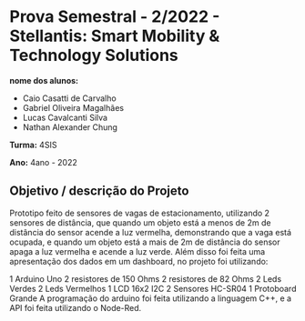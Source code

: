 # Prova Semestral - 2/2022 - Stellantis: Smart Mobility & Technology Solutions

**nome dos alunos:** 
- Caio Casatti de Carvalho
- Gabriel Oliveira Magalhães
- Lucas Cavalcanti Silva
- Nathan Alexander Chung

**Turma:** 4SIS

**Ano:** 4ano - 2022

## Objetivo / descrição do Projeto

Prototipo feito de sensores de vagas de estacionamento, utilizando 2 sensores de distância, que quando um objeto está a menos de 2m de distância do sensor acende a luz vermelha, demonstrando que a vaga está ocupada, e quando um objeto está a mais de 2m de distância do sensor apaga a luz vermelha e acende a luz verde. Além disso foi feita uma apresentação dos dados em um dashboard, no projeto foi utilizando:

1 Arduino Uno
2 resistores de 150 Ohms
2 resistores de 82 Ohms
2 Leds Verdes
2 Leds Vermelhos
1 LCD 16x2 I2C
2 Sensores HC-SR04
1 Protoboard Grande
A programação do arduino foi feita utilizando a linguagem C++, e a API foi feita utilizando o Node-Red.
